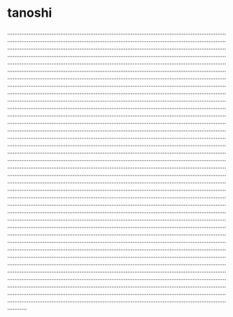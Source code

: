 # tanoshi
.......................................................................................................................................................................................................................................................................................................................................................................................................................................................................................................................................................................................................................................................................................................................................................................................................................................................................................................................................................................................................................................................................................................................................................................................................................................................................................................................................................................................................................................................................................................................................................................................................................................................................................................................................................................................................................................................................................................................................................................................................................................................................................................................................................................................................................................................................................................................................................................................................................................................................................................................................................................................................................................................................................................................................................................................................................................................................................................................................................................................................................................................................................................................................................................................................................................................................................................................................................................................................................................................................................................................................................................................................................................................................................................................................................................................................................................................................................................................................................................................................................................................................................................................................................................................................................................................................................................................................................................................................................................................................................................................................................................................................................................................................................................................................................................................
